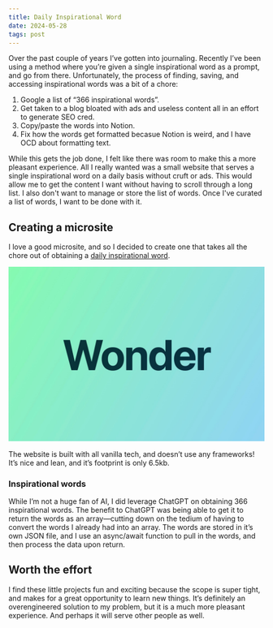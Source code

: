 ```yaml
---
title: Daily Inspirational Word
date: 2024-05-28
tags: post
---
```


Over the past couple of years I’ve gotten into journaling. Recently I’ve been
using a method where you’re given a single inspirational word as a prompt, and
go from there. Unfortunately, the process of finding, saving, and accessing
inspirational words was a bit of a chore:

1. Google a list of “366 inspirational words”.
2. Get taken to a blog bloated with ads and useless content all in an effort to
   generate SEO cred.
3. Copy/paste the words into Notion.
4. Fix how the words get formatted becasue Notion is weird, and I have OCD about
   formatting text.

While this gets the job done, I felt like there was room to make this a more
pleasant experience. All I really wanted was a small website that serves a
single inspirational word on a daily basis without cruft or ads. This would
allow me to get the content I want without having to scroll through a long list.
I also don't want to manage or store the list of words. Once I've curated a list
of words, I want to be done with it.

## Creating a microsite

I love a good microsite, and so I decided to create one that takes all the chore
out of obtaining a
[daily inspirational word](https://starzonmyarmz.github.io/daily-inspirational-word/).

![Daily Inspirational Word screenshot](/img/daily_inspirational_word.jpeg)

The website is built with all vanilla tech, and doesn’t use any frameworks! It’s
nice and lean, and it’s footprint is only 6.5kb.

### Inspirational words

While I’m not a huge fan of AI, I did leverage ChatGPT on obtaining 366
inspirational words. The benefit to ChatGPT was being able to get it to return
the words as an array—cutting down on the tedium of having to convert the words
I already had into an array. The words are stored in it’s own JSON file, and I
use an async/await function to pull in the words, and then process the data upon
return.

## Worth the effort

I find these little projects fun and exciting because the scope is super tight,
and makes for a great opportunity to learn new things. It’s definitely an
overengineered solution to my problem, but it is a much more pleasant
experience. And perhaps it will serve other people as well.
